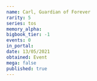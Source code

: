 ```yaml
---
name: Carl, Guardian of Forever
rarity: 5
series: tos
memory_alpha:
bigbook_tier: -1
events: 0
in_portal:
date: 13/05/2021
obtained: Event
mega: false
published: true
---
```



